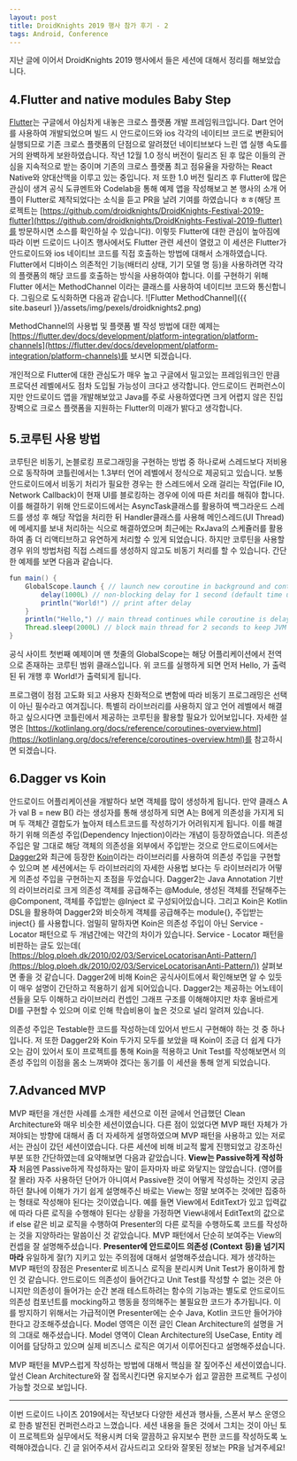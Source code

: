```yaml
---
layout: post
title: DroidKnights 2019 행사 참가 후기 - 2
tags: Android, Conference
---
```


지난 글에 이어서 DroidKnights 2019 행사에서 들은 세션에 대해서 정리를 해보았습니다.

4.Flutter and native modules Baby Step
---------------------------------------

[Flutter](https://flutter.dev/)는 구글에서 야심차게 내놓은 크로스 플랫폼 개발 프레임워크입니다. Dart 언어를 사용하여 개발되었으며 빌드 시 안드로이드와 ios 각각의 네이티브 코드로 변환되어 실행되므로 기존 크로스 플랫폼의 단점으로 알려졌던 네이티브보다 느린 앱 실행 속도를 거의 완벽하게 보완하였습니다. 작년 12월 1.0 정식 버전이 릴리즈 된 후 많은 이들의 관심을 지속적으로 받는 중이며 기존의 크로스 플랫폼 최고 점유율을 자랑하는 React Native와 양대산맥을 이루고 있는 중입니다.
저 또한 1.0 버전 릴리즈 후 Flutter에 많은 관심이 생겨 공식 도큐멘트와 Codelab을 통해 예제 앱을 작성해보고 본 행사의 소개 어플이 Flutter로 제작되었다는 소식을 듣고 PR을 날려 기여를 하였습니다 ㅎㅎ(해당 프로젝트는 [https://github.com/droidknights/DroidKnights-Festival-2019-flutter](https://github.com/droidknights/DroidKnights-Festival-2019-flutter)를 방문하시면 소스를 확인하실 수 있습니다).
이렇듯 Flutter에 대한 관심이 높아짐에 따라 이번 드로이드 나이츠 행사에서도 Flutter 관련 세션이 열렸고 이 세션은 Flutter가 안드로이드와 ios 네이티브 코드를 직접 호출하는 방법에 대해서 소개하였습니다.
Flutter에서 디바이스 의존적인 기능(배터리 상태, 기기 모델 명 등)을 사용하려면 각각의 플랫폼의 해당 코드를 호출하는 방식을 사용하여야 합니다. 이를 구현하기 위해 Flutter 에서는 MethodChannel 이라는 클래스를 사용하여 네이티브 코드와 통신합니다. 그림으로 도식화하면 다음과 같습니다.
![Flutter MethodChannel]({{ site.baseurl }}/assets/img/pexels/droidknights2.png)

MethodChannel의 사용법 및 플랫폼 별 작성 방법에 대한 예제는 [https://flutter.dev/docs/development/platform-integration/platform-channels](https://flutter.dev/docs/development/platform-integration/platform-channels)를 보시면 되겠습니다.

개인적으로 Flutter에 대한 관심도가 매우 높고 구글에서 밀고있는 프레임워크인 만큼 프로덕션 레벨에서도 점차 도입될 가능성이 크다고 생각합니다. 안드로이드 컨퍼런스이지만 안드로이드 앱을 개발해보았고 Java를 주로 사용하였다면 크게 어렵지 않은 진입 장벽으로 크로스 플랫폼을 지원하는 Flutter의 미래가 밝다고 생각합니다.

5.코루틴 사용 방법
---------------

코루틴은 비동기, 논블로킹 프로그래밍을 구현하는 방법 중 하나로써 스레드보다 저비용으로 동작하며 코틀린에서는 1.3부터 언어 레벨에서 정식으로 제공되고 있습니다. 보통 안드로이드에서 비동기 처리가 필요한 경우는 한 스레드에서 오래 걸리는 작업(File IO, Network Callback)이 현재 UI를 블로킹하는 경우에 이에 따른 처리를 해줘야 합니다. 이를 해결하기 위해 안드로이드에서는 AsyncTask클래스를 활용하여 백그라운드 스레드를 생성 후 해당 작업을 처리한 뒤 Handler클래스를 사용해 메인스레드(UI Thread)에 메세지를 보내 처리하는 식으로 해결하였으며 최근에는 RxJava의 스케쥴러를 활용하여 좀 더 리액티브하고 유연하게 처리할 수 있게 되었습니다. 하지만 코루틴을 사용할 경우 위의 방법처럼 직접 스레드를 생성하지 않고도 비동기 처리를 할 수 있습니다.
간단한 예제를 보면 다음과 같습니다.

```java
fun main() {
    GlobalScope.launch { // launch new coroutine in background and continue
        delay(1000L) // non-blocking delay for 1 second (default time unit is ms)
        println("World!") // print after delay
    }
    println("Hello,") // main thread continues while coroutine is delayed
    Thread.sleep(2000L) // block main thread for 2 seconds to keep JVM alive
}
```

공식 사이트 첫번째 예제이며 맨 첫줄의 GlobalScope는 해당 어플리케이션에서 전역으로 존재하는 코루틴 범위 클래스입니다. 위 코드를 실행하게 되면 먼저 Hello, 가 출력된 뒤 개행 후 World!가 출력되게 됩니다.

프로그램이 점점 고도화 되고 사용자 친화적으로 변함에 따라 비동기 프로그래밍은 선택이 아닌 필수라고 여겨집니다. 특별히 라이브러리를 사용하지 않고 언어 레벨에서 해결하고 싶으시다면 코틀린에서 제공하는 코루틴을 활용할 필요가 있어보입니다. 자세한 설명은 [https://kotlinlang.org/docs/reference/coroutines-overview.html](https://kotlinlang.org/docs/reference/coroutines-overview.html)를 참고하시면 되겠습니다.

6.Dagger vs Koin
-----------------

안드로이드 어플리케이션을 개발하다 보면 객체를 많이 생성하게 됩니다. 만약 클래스 A가 val B = new B() 라는 생성자를 통해 생성하게 되면 A는 B에게 의존성을 가지게 되며 두 객체간 결합도가 높아져 테스트코드를 작성하기가 어려워지게 됩니다. 이를 해결하기 위해 의존성 주입(Dependency Injection)이라는 개념이 등장하였습니다. 의존성 주입은 말 그대로 해당 객체의 의존성을 외부에서 주입받는 것으로 안드로이드에서는 [Dagger2](https://google.github.io/dagger/)와 최근에 등장한 [Koin](https://insert-koin.io/)이라는 라이브러리를 사용하여 의존성 주입을 구현할 수 있으며 본 세션에서는 두 라이브러리의 자세한 사용법 보다는 두 라이브러리가 어떻게 의존성 주입을 구현하는지 초점을 두었습니다.
Dagger2는 Java Annotation 기반의 라이브러리로 크게 의존성 객체를 공급해주는 @Module, 생성된 객체를 전달해주는 @Component, 객체를 주입받는 @Inject 로 구성되어있습니다. 그리고 Koin은 Kotlin DSL을 활용하여 Dagger2와 비슷하게 객체를 공급해주는 module{}, 주입받는 inject{} 를 사용합니다.
엄밀히 말하자면 Koin은 의존성 주입이 아닌 Service - Locator 패턴으로 두 개념간에는 약간의 차이가 있습니다. Service - Locator 패턴을 비판하는 글도 있는데( [https://blog.ploeh.dk/2010/02/03/ServiceLocatorisanAnti-Pattern/](https://blog.ploeh.dk/2010/02/03/ServiceLocatorisanAnti-Pattern/)) 살펴보면 좋을 것 같습니다.
Dagger2에 비해 Koin은 공식사이트에서 확인해보면 알 수 있듯이 매우 설명이 간단하고 적용하기 쉽게 되어있습니다. Dagger2는 제공하는 어노테이션들을 모두 이해하고 라이브러리 컨셉인 그래프 구조를 이해해야지만 차후 올바르게 DI를 구현할 수 있으며 이로 인해 학습비용이 높은 것으로 널리 알려져 있습니다.

의존성 주입은 Testable한 코드를 작성하는데 있어서 반드시 구현해야 하는 것 중 하나입니다. 저 또한 Dagger2와 Koin 두가지 모두를 보았을 때 Koin이 조금 더 쉽게 다가오는 감이 있어서 토이 프로젝트를 통해 Koin을 적용하고 Unit Test를 작성해보면서 의존성 주입의 이점을 몸소 느껴봐야 겠다는 동기를 이 세션을 통해 얻게 되었습니다.

7.Advanced MVP
---------------

MVP 패턴을 개선한 사례를 소개한 세션으로 이전 글에서 언급했던 Clean Architecture와 매우 비슷한 세션이였습니다. 다른 점이 있었다면 MVP 패턴 자체가 가져야되는 방향에 대해서 좀 더 자세하게 설명하였으며 MVP 패턴을 사용하고 있는 저로서는 관심이 갔던 세션이였습니다.
다른 세션에 비해 비교적 짧게 진행되었고 강조하신 부분 또한 간단하였는데 요약해보면 다음과 같았습니다.
**View는 Passive하게 작성하자**
처음엔 Passive하게 작성하자는 말이 듣자마자 바로 와닿지는 않았습니다. (영어를 잘 몰라) 자주 사용하던 단어가 아니여서 Passive한 것이 어떻게 작성하는 것인지 궁금하던 찰나에 이해가 가기 쉽게 설명해주신 바로는 View는 정말 보여주는 것에만 집중하는 형태로 작성해야 된다는 것이였습니다. 예를 들면 View에서 EditText가 있고 입력값에 따라 다른 로직을 수행해야 된다는 상황을 가정하면 View내에서 EditText의 값으로 if else 같은 비교 로직을 수행하여 Presenter의 다른 로직을 수행하도록 코드를 작성하는 것을 지양하라는 말씀이신 것 같았습니다. MVP 패턴에서 단순히 보여주는 View의 컨셉을 잘 설명해주셨습니다.
**Presenter에 안드로이드 의존성 (Context 등)을 넘기지 마라**
유일하게 잘(?) 지키고 있는 주의점에 대해서 설명해주셨습니다. 제가 생각하는 MVP 패턴의 장점은 Presenter로 비즈니스 로직을 분리시켜 Unit Test가 용이하게 함인 것 같습니다. 안드로이드 의존성이 들어간다고 Unit Test를 작성할 수 없는 것은 아니지만 의존성이 들어가는 순간 본래 테스트하려는 함수의 기능과는 별도로 안드로이드 의존성 컴포넌트를 mocking하고 행동을 정의해주는 불필요한 코드가 추가됩니다. 이를 방지하기 위해서는 가급적이면 Presenter에는 순수 Java, Kotlin 코드만 들어가야 한다고 강조해주셨습니다.
Model 영역은 이전 글인 Clean Architecture의 설명을 거의 그대로 해주셨습니다. Model 영역이 Clean Architecture의 UseCase, Entity 레이어를 담당하고 있으며 실제 비즈니스 로직은 여기서 이루어진다고 설명해주셨습니다.

MVP 패턴을 MVP스럽게 작성하는 방법에 대해서 핵심을 잘 짚어주신 세션이였습니다. 앞선 Clean Architecture와 잘 접목시킨다면 유지보수가 쉽고 깔끔한 프로젝트 구성이 가능할 것으로 보입니다.

----------------------------------------

이번 드로이드 나이츠 2019에서는 작년보다 다양한 세션과 행사들, 스폰서 부스 운영으로 한층 발전된 컨퍼런스라고 느꼈습니다. 세션 내용을 들은 것에서 그치는 것이 아닌 토이 프로젝트와 실무에서도 적용시켜 더욱 깔끔하고 유지보수 편한 코드를 작성하도록 노력해야겠습니다. 긴 글 읽어주셔서 감사드리고 오타와 잘못된 정보는 PR을 남겨주세요!